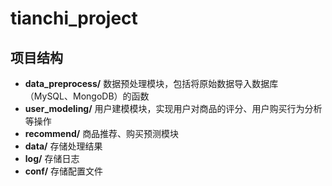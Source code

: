 # tianchi_project

## 项目结构
- **data_preprocess/** 数据预处理模块，包括将原始数据导入数据库（MySQL、MongoDB）的函数
- **user_modeling/** 用户建模模块，实现用户对商品的评分、用户购买行为分析等操作
- **recommend/** 商品推荐、购买预测模块
- **data/** 存储处理结果
- **log/** 存储日志
- **conf/** 存储配置文件
